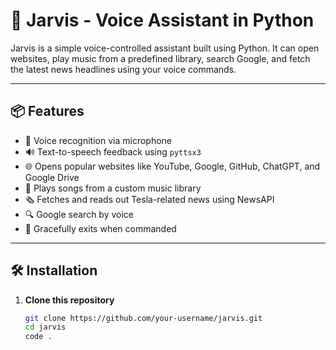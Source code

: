 # 🧠 Jarvis - Voice Assistant in Python

Jarvis is a simple voice-controlled assistant built using Python. It can open websites, play music from a predefined library, search Google, and fetch the latest news headlines using your voice commands.

---

## 📦 Features

- 🎤 Voice recognition via microphone
- 🔊 Text-to-speech feedback using `pyttsx3`
- 🌐 Opens popular websites like YouTube, Google, GitHub, ChatGPT, and Google Drive
- 🎵 Plays songs from a custom music library
- 🗞️ Fetches and reads out Tesla-related news using NewsAPI
- 🔍 Google search by voice
- 🛑 Gracefully exits when commanded

---

## 🛠️ Installation

1. **Clone this repository**
   ```bash
   git clone https://github.com/your-username/jarvis.git
   cd jarvis
   code .

